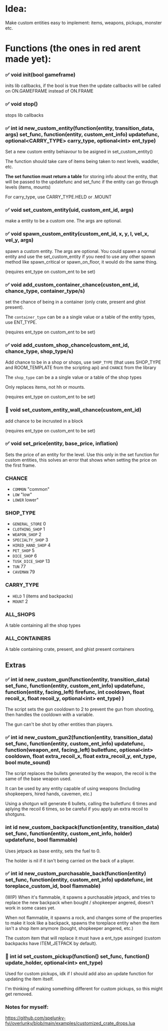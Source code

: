 # Idea:

Make custom entities easy to implement: items, weapons, pickups, monster etc.

# Functions (the ones in red arent made yet):

### :white_check_mark: void init(bool gameframe) 

inits lib callbacks, if the bool is true then the update callbacks will be called on ON.GAMEFRAME instead of ON.FRAME

### :white_check_mark: void stop()

stops lib callbacks

### :white_check_mark: int id new_custom_entity(function(entity, transition_data, args) set_func, function(entity, custom_ent_info) updatefunc, optional<CARRY_TYPE> carry_type, optional\<int\> ent_type) 

Set a new custom entity behiavour to be asigned in set_custom_entity()

The function should take care of items being taken to next levels, waddler, etc.

**The set function must return a table** for storing info about the entity, that will be passed to the updatefunc and set_func if the entity can go through levels (items, mounts)

For carry_type, use CARRY_TYPE.HELD or .MOUNT

### :white_check_mark: void set_custom_entity(uid, custom_ent_id, args)

make a entity to be a custom one. The args are optional.

### :white_check_mark: void spawn_custom_entity(custom_ent_id, x, y, l, vel_x, vel_y, args)

spawn a custom entity. The args are optional. You could spawn a normal entity and use the set_custom_entity if you need to use any other spawn method like spawn_critical or spawn_on_floor, it would do the same thing.

(requires ent_type on custom_ent to be set)

### :white_check_mark: void add_custom_container_chance(custon_ent_id, chance_type, container_type/s)

set the chance of being in a container (only crate, present and ghist present).

The `container_type` can be a a single value or a table of the entity types, use ENT_TYPE.

(requires ent_type on custom_ent to be set)

### :white_check_mark: void add_custom_shop_chance(custom_ent_id, chance_type, shop_type/s)

Add chance to be in a shop or shops, use `SHOP_TYPE` (that uses SHOP_TYPE and ROOM_TEMPLATE from the scripting api) and `CHANCE` from the library

The `shop_type` can be a a single value or a table of the shop types

Only replaces items, not hh or mounts.

(requires ent_type on custom_ent to be set)

### :red_circle: void set_custom_entity_wall_chance(custom_ent_id)

add chance to be incrusted in a block

(requires ent_type on custom_ent to be set)

### :white_check_mark: void set_price(entity, base_price, inflation)

Sets the price of an entity for the level. Use this only in the set function for custom entities, this solves an error that shows when setting the price on the first frame.

### **CHANCE**
- `COMMON` "common"
- `LOW` "low"
- `LOWER` lower"

### **SHOP_TYPE** 
- `GENERAL_STORE` 0
- `CLOTHING_SHOP` 1
- `WEAPON_SHOP` 2
- `SPECIALTY_SHOP` 3
- `HIRED_HAND_SHOP` 4
- `PET_SHOP` 5
- `DICE_SHOP` 6
- `TUSK_DICE_SHOP` 13
- `TUN` 77
- `CAVEMAN` 79

### **CARRY_TYPE**
- `HELD` 1 (items and backpacks)
- `MOUNT` 2
### ALL_SHOPS

A table containing all the shop types

### ALL_CONTAINERS

A table containing crate, present, and ghist present containers

## Extras

### :white_check_mark: int id new_custom_gun(function(entity, transition_data) set_func, function(entity, custom_ent_info) updatefunc, function(entity, facing_left) firefunc, int cooldown, float recoil_x, float recoil_y, optional\<int\> ent_type) )

The script sets the gun cooldown to 2 to prevent the gun from shooting, then handles the cooldown with a variable.

The gun can't be shot by other entities than players.

### :white_check_mark: int id new_custom_gun2(function(entity, transition_data) set_func, function(entity, custom_ent_info) updatefunc, function(weapon_ent, facing_left) bulletfunc, optional\<int\> cooldown, float extra_recoil_x, float extra_recoil_y, ent_type, bool mute_sound)

The script replaces the bullets generated by the weapon, the recoil is the same of the base weapon used.

It can be used by any entity capable of using weapons (Including shopkeepers, hired hands, cavemen, etc.)

Using a shotgun will generate 6 bullets, calling the bulletfunc 6 times and aplying the recoil 6 times, so be careful if you apply an extra recoil to shotguns.

### int id new_custom_backpack(function(entity, transition_data) set_func, function(entity, custom_ent_info, holder) updatefunc, bool flammable)

Uses jetpack as base entity, sets the fuel to 0.

The holder is nil if it isn't being carried on the back of a player.

### :white_check_mark: int id new_custom_purchasable_back(function(entity) set_func, function(entity, custom_ent_info) updatefunc, int toreplace_custom_id, bool flammable)

(WIP) When it's flammable, it spawns a purchasable jetpack, and tries to replace the new backpack when bought / shopkeeper angered, doesn't work in some cases yet.

When not flammable, it spawns a rock, and changes some of the properties to make it look like a backpack, spawns the toreplace entity when the item isn't a shop item anymore (bought, shopkeeper angered, etc.)

The custom item that will replace it must have a ent_type assinged (custom backpacks have ITEM_JETPACK by default).

### :red_circle: int id set_custom_pickup(function() set_func, function() update_holder, optional\<int\> ent_type)

Used for custom pickups, idk if I should add also an update function for updating the item itself.

I'm thinking of making something different for custom pickups, so this might get removed.

### Notes for myself:

https://github.com/spelunky-fyi/overlunky/blob/main/examples/customized_crate_drops.lua

